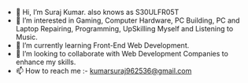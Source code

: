 - 👋 Hi, I’m Suraj Kumar.    also knows as S30ULFR05T
- 👀 I’m interested in Gaming, Computer Hardware, PC Building, PC and Laptop Repairing, Programming, UpSkilling Myself and Listening to Music.
- 🌱 I’m currently learning Front-End Web Development.
- 💞️ I’m looking to collaborate with Web Development Companies to enhance my skills.
- 📫 How to reach me :- kumarsuraj962536@gmail.com

<!---
S30ULFR05T/S30ULFR05T is a ✨ special ✨ repository because its `README.md` (this file) appears on your GitHub profile.
You can click the Preview link to take a look at your changes.
--->

